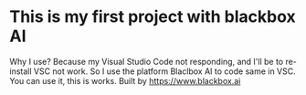 # This is my first project with blackbox AI
Why I use? Because my Visual Studio Code not responding, and I'll be to re-install VSC not work. So I use the platform Blaclbox AI to code same in VSC.
You can use it, this is works.
Built by https://www.blackbox.ai
